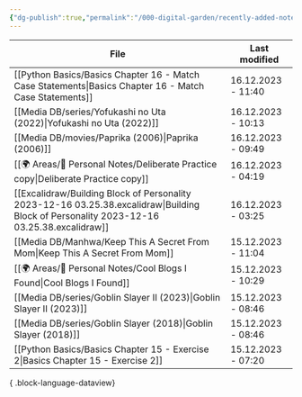 ```yaml
---
{"dg-publish":true,"permalink":"/000-digital-garden/recently-added-notes/","dgPassFrontmatter":true,"noteIcon":"1","created":"2023-12-14T09:08:44.430+05:30","updated":"2023-12-14T09:12:52.432+05:30"}
---
```


| File                                                                                                                                         | Last modified      |
| -------------------------------------------------------------------------------------------------------------------------------------------- | ------------------ |
| [[Python Basics/Basics Chapter 16 - Match Case Statements\|Basics Chapter 16 - Match Case Statements]]                                    | 16.12.2023 - 11:40 |
| [[Media DB/series/Yofukashi no Uta (2022)\|Yofukashi no Uta (2022)]]                                                                      | 16.12.2023 - 10:13 |
| [[Media DB/movies/Paprika (2006)\|Paprika (2006)]]                                                                                        | 16.12.2023 - 09:49 |
| [[🌍 Areas/📧 Personal Notes/Deliberate Practice copy\|Deliberate Practice copy]]                                                         | 16.12.2023 - 04:19 |
| [[Excalidraw/Building Block of Personality 2023-12-16 03.25.38.excalidraw\|Building Block of Personality 2023-12-16 03.25.38.excalidraw]] | 16.12.2023 - 03:25 |
| [[Media DB/Manhwa/Keep This A Secret From Mom\|Keep This A Secret From Mom]]                                                              | 15.12.2023 - 11:04 |
| [[🌍 Areas/📧 Personal Notes/Cool Blogs I Found\|Cool Blogs I Found]]                                                                     | 15.12.2023 - 10:29 |
| [[Media DB/series/Goblin Slayer II (2023)\|Goblin Slayer II (2023)]]                                                                      | 15.12.2023 - 08:46 |
| [[Media DB/series/Goblin Slayer (2018)\|Goblin Slayer (2018)]]                                                                            | 15.12.2023 - 08:46 |
| [[Python Basics/Basics Chapter 15 - Exercise 2\|Basics Chapter 15 - Exercise 2]]                                                          | 15.12.2023 - 07:20 |

{ .block-language-dataview}